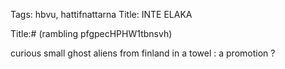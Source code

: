 Tags: hbvu, hattifnattarna
Title: INTE ELAKA
  
Title:# (rambling pfgpecHPHW1tbnsvh)  
  
curious small ghost aliens from finland in a towel : a promotion ? 